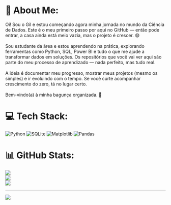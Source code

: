 # 💫 About Me:
Oi! Sou o Gil e estou começando agora minha jornada no mundo da Ciência de Dados. Este é o meu primeiro passo por aqui no GitHub — então pode entrar, a casa ainda está meio vazia, mas o projeto é crescer. 😄<br><br>Sou estudante da área e estou aprendendo na prática, explorando ferramentas como Python, SQL, Power BI e tudo o que me ajude a transformar dados em soluções. Os repositórios que você vai ver aqui são parte do meu processo de aprendizado — nada perfeito, mas tudo real.<br><br>A ideia é documentar meu progresso, mostrar meus projetos (mesmo os simples) e ir evoluindo com o tempo. Se você curte acompanhar crescimento do zero, tá no lugar certo.<br><br>Bem-vindo(a) à minha bagunça organizada. 🚀


# 💻 Tech Stack:
![Python](https://img.shields.io/badge/python-3670A0?style=for-the-badge&logo=python&logoColor=ffdd54) ![SQLite](https://img.shields.io/badge/sqlite-%2307405e.svg?style=for-the-badge&logo=sqlite&logoColor=white) ![Matplotlib](https://img.shields.io/badge/Matplotlib-%23ffffff.svg?style=for-the-badge&logo=Matplotlib&logoColor=black) ![Pandas](https://img.shields.io/badge/pandas-%23150458.svg?style=for-the-badge&logo=pandas&logoColor=white)
# 📊 GitHub Stats:
![](https://github-readme-stats.vercel.app/api?username=Gil-Barbosa&theme=vue&hide_border=false&include_all_commits=false&count_private=false)<br/>
![](https://nirzak-streak-stats.vercel.app/?user=Gil-Barbosa&theme=vue&hide_border=false)<br/>
![](https://github-readme-stats.vercel.app/api/top-langs/?username=Gil-Barbosa&theme=vue&hide_border=false&include_all_commits=false&count_private=false&layout=compact)

---
[![](https://visitcount.itsvg.in/api?id=Gil-Barbosa&icon=0&color=0)](https://visitcount.itsvg.in)

<!-- Proudly created with GPRM ( https://gprm.itsvg.in ) -->